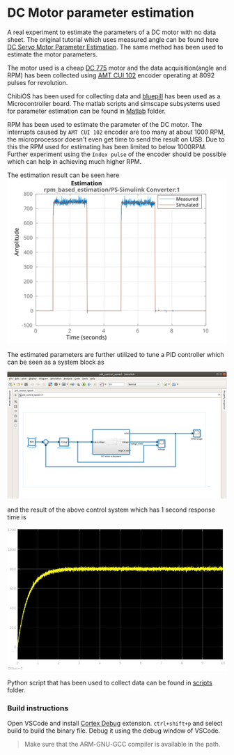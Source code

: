 # DC Motor parameter estimation

A real experiment to estimate the parameters of a DC motor with no data sheet. The original tutorial which uses measured angle can be found here [DC Servo Motor Parameter Estimation](https://www.mathworks.com/help/sldo/examples/dc-servo-motor-parameter-estimation.html). The same method has been used to estimate the motor parameters.

The motor used is a cheap [DC 775](https://www.banggood.com/775-Gear-Motor-DC-12V-36V-3500-9000RPM-Motor-Large-Torque-High-power-Motor-p-1091058.html?cur_warehouse=CN) motor and the data acquisition(angle and RPM) has been collected using [AMT CUI 102](https://www.digikey.com/product-detail/en/cui-devices/AMT102-V/102-1307-ND/827015) encoder operating at 8092 pulses for revolution. 

ChibiOS has been used for collecting data and [bluepill](https://www.aliexpress.com/item/32786765274.html?spm=a2g0o.productlist.0.0.478e768f71fVJv&algo_pvid=b10d6084-4d40-4bf6-98b8-7667a1134afc&algo_expid=b10d6084-4d40-4bf6-98b8-7667a1134afc-0&btsid=0b0a187915860988990462496e8d8c&ws_ab_test=searchweb0_0,searchweb201602_,searchweb201603_) has been used as a Microcontroller board. The matlab scripts and simscape subsystems used for parameter estimation can be found in [Matlab](Matlab) folder.

RPM has been used to estimate the parameter of the DC motor. The interrupts caused by `AMT CUI 102` encoder are too many at about 1000 RPM, the microprocessor doesn't even get time to send the result on USB. Due to this the RPM used for estimating has been limited to below 1000RPM. Further experiment using the `Index pulse` of the encoder should be possible which can help in achieving much higher RPM.

The estimation result can be seen here
![Estimation result](Images/after_estimating_parameters.svg)

The estimated parameters are further utilized to tune a PID controller which can be seen as a system block as

![PID controller system](Images/pid_control_system.png)

and the result of the above control system which has 1 second response time is

![result](Images/tuned_1_sec_800rpm.jpg)

Python script that has been used to collect data can be found in [scripts](Scripts) folder.

### Build instructions

Open VSCode and install [Cortex Debug](https://marketplace.visualstudio.com/items?itemName=marus25.cortex-debug) extension. `ctrl+shift+p` and select build to build the binary file. Debug it using the debug window of VSCode.

> Make sure that the ARM-GNU-GCC compiler is available in the path.
